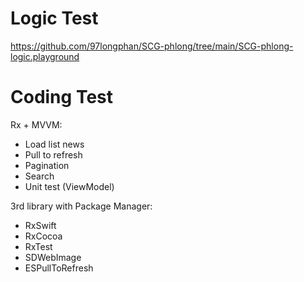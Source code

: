 # Logic Test 
https://github.com/97longphan/SCG-phlong/tree/main/SCG-phlong-logic.playground

# Coding Test
Rx + MVVM:
- Load list news
- Pull to refresh
- Pagination
- Search
- Unit test (ViewModel)

3rd library with Package Manager:
- RxSwift
- RxCocoa
- RxTest
- SDWebImage
- ESPullToRefresh
